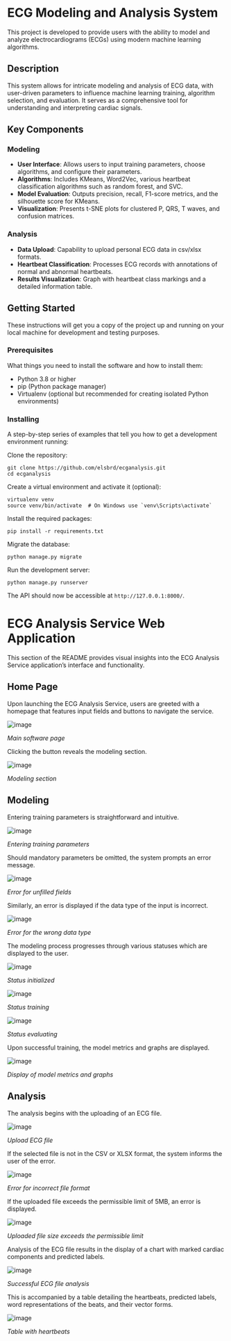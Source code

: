 # ECG Modeling and Analysis System

This project is developed to provide users with the ability to model and analyze electrocardiograms (ECGs) using modern machine learning algorithms.

## Description
This system allows for intricate modeling and analysis of ECG data, with user-driven parameters to influence machine learning training, algorithm selection, and evaluation. It serves as a comprehensive tool for understanding and interpreting cardiac signals.

## Key Components

### Modeling

- **User Interface**: Allows users to input training parameters, choose algorithms, and configure their parameters.
- **Algorithms**: Includes KMeans, Word2Vec, various heartbeat classification algorithms such as random forest, and SVC.
- **Model Evaluation**: Outputs precision, recall, F1-score metrics, and the silhouette score for KMeans.
- **Visualization**: Presents t-SNE plots for clustered P, QRS, T waves, and confusion matrices.

### Analysis

- **Data Upload**: Capability to upload personal ECG data in csv/xlsx formats.
- **Heartbeat Classification**: Processes ECG records with annotations of normal and abnormal heartbeats.
- **Results Visualization**: Graph with heartbeat class markings and a detailed information table.

## Getting Started

These instructions will get you a copy of the project up and running on your local machine for development and testing purposes.

### Prerequisites

What things you need to install the software and how to install them:

- Python 3.8 or higher
- pip (Python package manager)
- Virtualenv (optional but recommended for creating isolated Python environments)

### Installing

A step-by-step series of examples that tell you how to get a development environment running:

Clone the repository:
```
git clone https://github.com/elsbrd/ecganalysis.git
cd ecganalysis
```

Create a virtual environment and activate it (optional):
```
virtualenv venv
source venv/bin/activate  # On Windows use `venv\Scripts\activate`
```

Install the required packages:
```
pip install -r requirements.txt
```

Migrate the database:
```
python manage.py migrate
```

Run the development server:
```
python manage.py runserver
```

The API should now be accessible at `http://127.0.0.1:8000/`.

# ECG Analysis Service Web Application

This section of the README provides visual insights into the ECG Analysis Service application’s interface and functionality.

## Home Page

Upon launching the ECG Analysis Service, users are greeted with a homepage that features input fields and buttons to navigate the service.

![image](https://github.com/elsbrd/ecganalysis/assets/56909624/dc4cb50e-a2f7-4ed3-8860-85eafcec3645)

*Main software page*

Clicking the button reveals the modeling section.

![image](https://github.com/elsbrd/ecganalysis/assets/56909624/17fa1608-04f6-4bdb-98b8-a60344d09270)

*Modeling section*

## Modeling

Entering training parameters is straightforward and intuitive.

![image](https://github.com/elsbrd/ecganalysis/assets/56909624/3a2492a0-5762-4165-b97a-be109fd03e5a)

*Entering training parameters*

Should mandatory parameters be omitted, the system prompts an error message.

![image](https://github.com/elsbrd/ecganalysis/assets/56909624/6faf3fd2-0d00-4f80-bc3e-37a6c09ba2fc)

*Error for unfilled fields*

Similarly, an error is displayed if the data type of the input is incorrect.

![image](https://github.com/elsbrd/ecganalysis/assets/56909624/7a0d6f91-29c0-45c6-a908-c0a6d89f0e9a)

*Error for the wrong data type*

The modeling process progresses through various statuses which are displayed to the user.

![image](https://github.com/elsbrd/ecganalysis/assets/56909624/7e550b00-5d54-4a89-8fad-6c74f0329e27)

*Status initialized*

![image](https://github.com/elsbrd/ecganalysis/assets/56909624/fe78ac38-bcbd-4065-a328-af98566e5de3)

*Status training*

![image](https://github.com/elsbrd/ecganalysis/assets/56909624/38993186-cc8c-46b0-8025-b995b1cde8b4)

*Status evaluating*

Upon successful training, the model metrics and graphs are displayed.

![image](https://github.com/elsbrd/ecganalysis/assets/56909624/74f569c2-55df-41c0-9386-931c75073819)

*Display of model metrics and graphs*

## Analysis

The analysis begins with the uploading of an ECG file.

![image](https://github.com/elsbrd/ecganalysis/assets/56909624/2100361f-b5b8-4db1-a83e-bb6f296b051a)

*Upload ECG file*

If the selected file is not in the CSV or XLSX format, the system informs the user of the error.

![image](https://github.com/elsbrd/ecganalysis/assets/56909624/8d676675-f95a-4d6e-8cd6-05572ba7a2f2)

*Error for incorrect file format*

If the uploaded file exceeds the permissible limit of 5MB, an error is displayed.

![image](https://github.com/elsbrd/ecganalysis/assets/56909624/cd037f0d-182a-4597-8106-5796a58471b2)

*Uploaded file size exceeds the permissible limit*

Analysis of the ECG file results in the display of a chart with marked cardiac components and predicted labels.

![image](https://github.com/elsbrd/ecganalysis/assets/56909624/64692dc5-60de-416a-aaac-093d7f3d0172)

*Successful ECG file analysis*

This is accompanied by a table detailing the heartbeats, predicted labels, word representations of the beats, and their vector forms.

![image](https://github.com/elsbrd/ecganalysis/assets/56909624/43c7c738-0aea-44a3-afa2-60061dec5271)

*Table with heartbeats*
